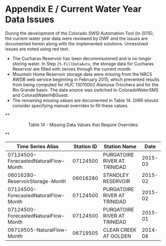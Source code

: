 # Appendix E / Current Water Year Data Issues #

During the development of the Colorado SWSI Automation Tool (in 2015),
the current water year data were reviewed by OWF and the issues are documented
herein along with the implemented solutions. Unresolved issues are noted using red text.

*   The Cucharas Reservoir has been decommissioned and is no longer storing water.
    In Step `25-FillDataAuto`, the storage data for Cucharas Reservoir are filled with zeroes through the current month.
*   Mountain Home Reservoir storage data were missing from the NRCS AWDB web service beginning in February 2015,
    which prevented results from being computed for HUC 13010002 Alamosa-Trinchera and for the Rio Grande basin.
    The data source was switched to ColoradoWaterSMS and ColoradWaterHBGuest.
*   The remaining missing values are documented in Table 14.
    DWR should consider specifying manual overrides to fill these values.

**<p style="text-align: center;">
Table 14 - Missing Data Values that Require Overrides
</p>**

| Time Series Alias | Station ID | Station Name | Date |
| -- | -- | -- | -- |
| 07124500-ForecastedNaturalFlow-Month | 07124500 | PURGATOIRE RIVER AT TRINIDAD | 2015-03 |
| 06016280-ReservoirStorage-Month | 06016280 | STANDLEY RESERVOIR | 2015-02 |
| 07124500-ForecastedNaturalFlow-Month | 07124500 | PURGATOIRE RIVER AT TRINIDAD | 2015-02 |
| 07124500-ForecastedNaturalFlow-Month | 07124500 | PURGATOIRE RIVER AT TRINIDAD | 2015-01 |
| 06719505-NaturalFlow-Month | 06719505 | CLEAR CREEK AT GOLDEN | 2014-08 |
